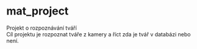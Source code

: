 # mat_project
Projekt o rozpoznávání tváří  
Cíl projektu je rozpoznat tváře z kamery a říct zda je tvář v databázi nebo není.
